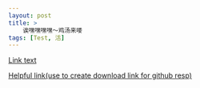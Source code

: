 ```yaml
---
layout: post
title: >
    诶嘿嘿嘿嘿～鸡汤来喽
tags: [Test, 活]
---
```

[Link text](https://www.bilibili.com/video/BV1r94y1m7pb/?spm_id_from=333.337.search-card.all.click)

[Helpful link(use to create download link for github resp)](https://downgit.github.io/#/home)
